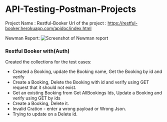 # API-Testing-Postman-Projects


Project Name : Restful-Booker
Url of the project : https://restful-booker.herokuapp.com/apidoc/index.html

Newman Report: 
![Screenshot of Newman report](https://github.com/Mahanidhib/API-Testing-Postman-Projects/assets/48144853/66e25df7-4161-4b21-9bd0-d1db44f90543)

 ### Restful Booker with(Auth)
Created the collections for the test cases:
- Created a Booking, update the Booking name, Get the Booking by id and verify
- Create a Booking, Delete the Booking with id and verify using GET request that it should not exist.
- Get an existing Booking from Get AllBookings Ids, Update a Booking and verify using GET by ids
- Create a Booking, Delete it.
- Invalid Cration - enter a wrong payload or Wrong Json.
- Trying to update on a Delete id.
